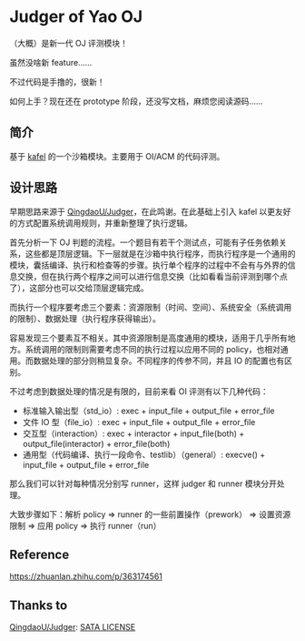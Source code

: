 # Judger of Yao OJ

（大概）是新一代 OJ 评测模块！

虽然没啥新 feature……

不过代码是手撸的，很新！

如何上手？现在还在 prototype 阶段，还没写文档，麻烦您阅读源码……

## 简介

基于 [kafel](https://github.com/google/kafel) 的一个沙箱模块。主要用于 OI/ACM 的代码评测。

## 设计思路

早期思路来源于 [QingdaoU/Judger](https://github.com/QingdaoU/Judger)，在此鸣谢。在此基础上引入 kafel 以更友好的方式配置系统调用规则，并重新整理了执行逻辑。

首先分析一下 OJ 判题的流程。一个题目有若干个测试点，可能有子任务依赖关系，这些都是顶层逻辑。下一层就是在沙箱中执行程序，而执行程序是一个通用的模块，囊括编译、执行和检查等的步骤。执行单个程序的过程中不会有与外界的信息交换，但在执行两个程序之间可以进行信息交换（比如看看当前评测到哪个点了），这部分也可以交给顶层逻辑完成。

而执行一个程序要考虑三个要素：资源限制（时间、空间）、系统安全（系统调用的限制）、数据处理（执行程序获得输出）。

容易发现三个要素互不相关。其中资源限制是高度通用的模块，适用于几乎所有地方。系统调用的限制则需要考虑不同的执行过程以应用不同的 policy，也相对通用。而数据处理的部分则稍显复杂。不同程序的传参不同，并且 IO 的配置也有区别。

不过考虑到数据处理的情况是有限的，目前来看 OI 评测有以下几种代码：

- 标准输入输出型（std_io）: exec + input_file + output_file + error_file
- 文件 IO 型（file_io）: exec + input_file + output_file + error_file
- 交互型（interaction）: exec + interactor + input_file(both) + output_file(interactor) + error_file(both)
- 通用型（代码编译、执行一段命令、testlib）（general）: execve() + input_file + output_file + error_file

那么我们可以针对每种情况分别写 runner，这样 judger 和 runner 模块分开处理。

大致步骤如下：解析 policy => runner 的一些前置操作（prework） => 设置资源限制 => 应用 policy => 执行 runner（run）

## Reference

https://zhuanlan.zhihu.com/p/363174561

## Thanks to

[QingdaoU/Judger](https://github.com/QingdaoU/Judger): [SATA LICENSE](https://github.com/QingdaoU/Judger/raw/newnew/LICENSE)
